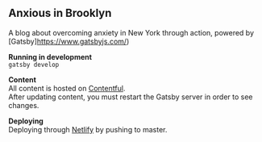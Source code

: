## Anxious in Brooklyn
A blog about overcoming anxiety in New York through action, powered by [Gatsby]https://www.gatsbyjs.com/)

**Running in development**  
`gatsby develop`

**Content**  
All content is hosted on [Contentful](https://www.contentful.com/).  
After updating content, you must restart the Gatsby server in order to see changes.

**Deploying**  
Deploying through [Netlify](https://www.netlify.com/) by pushing to master.
